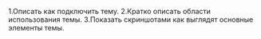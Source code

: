 1.Описать как подключить тему.
2.Кратко описать области использования темы.
3.Показать скриншотами как выглядят основные элементы темы.

